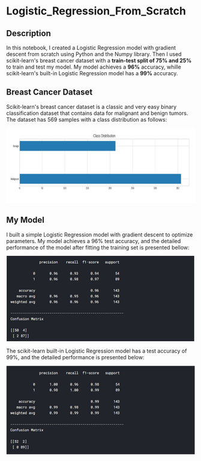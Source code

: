 # Logistic_Regression_From_Scratch

## Description

In this notebook, I created a Logistic Regression model with gradient descent from scratch using Python and the Numpy library. Then I used scikit-learn's breast cancer dataset with a **train-test split of 75% and 25%** to train and test my model. My model achieves a **96%** accuracy, whille scikit-learn's built-in Logistic Regression model has a **99%** accuracy. 

## Breast Cancer Dataset

Scikit-learn's breast cancer dataset is a classic and very easy binary classification dataset that contains data for malignant and benign tumors. The dataset has 569 samples with a class distribution as follows:

<p align="left">
  <img width="700" height="200" src="https://github.com/RandomY-2/Logistic_Regression_From_Scratch/blob/main/images/class_distribution.jpg">
</p>

## My Model

I built a simple Logistic Regression model with gradient descent to optimize parameters. My model achieves a 96% test accuracy, and the detailed performance of the model after fitting the training set is presented bellow:

<p align="center">
  <img src="https://github.com/RandomY-2/Logistic_Regression_From_Scratch/blob/main/images/model_confusion.jpg">
</p>

The scikit-learn built-in Logistic Regression model has a test accuracy of 99%, and the detailed performance is presented below:

<p align="center">
  <img src="https://github.com/RandomY-2/Logistic_Regression_From_Scratch/blob/main/images/scikit_confusion.jpg">
</p>
